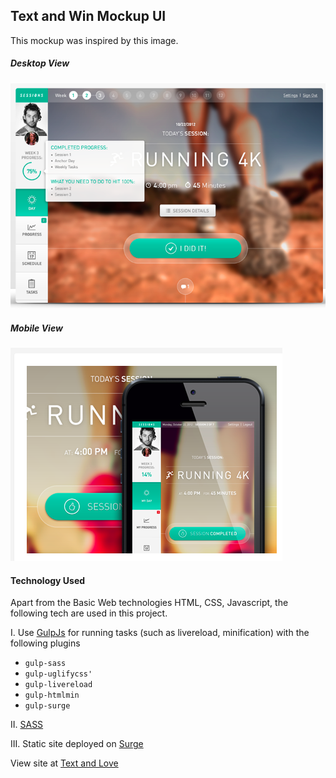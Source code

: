 ## Text and Win Mockup UI

This mockup was inspired by this image.

##### Desktop View
![alternativetext](assets/img/screenshot1.png)

##### Mobile View
![alternativetext](assets/img/screenshot2.png)

#### Technology Used

Apart from the Basic Web technologies HTML, CSS, Javascript, the following tech are used in this project.

I. Use [GulpJs](https://gulpjs.com) for running tasks (such as livereload, minification) with the following plugins

- `gulp-sass`
- `gulp-uglifycss'`
- `gulp-livereload`
-  `gulp-htmlmin`
- `gulp-surge`

II. [SASS](https://sass-lang.com/)

III. Static site deployed on [Surge](https:surge.sh)

View site at [Text and Love](http://textnlove-demo.surge.sh/)


